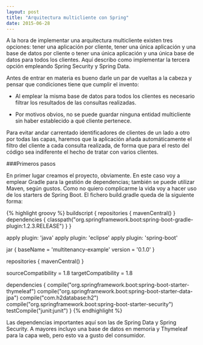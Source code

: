 ```yaml
---
layout: post
title: "Arquitectura multicliente con Spring"
date: 2015-06-28
---
```

A la hora de implementar una arquitectura multicliente existen tres opciones: tener una aplicación por cliente, tener una única aplicación y
una base de datos por cliente o tener una única aplicación y una única base de datos para todos los clientes. Aquí describo como implementar
la tercera opción empleando Spring Security y Spring Data.

Antes de entrar en materia es bueno darle un par de vueltas a la cabeza y pensar que condiciones tiene que cumplir el invento:

* Al emplear la misma base de datos para todos los clientes es necesario filtrar los resultados de las consultas realizadas.

* Por motivos obvios, no se puede guardar ninguna entidad multicliente sin haber establecido a qué cliente pertenece.

Para evitar andar carrentado identificadores de clientes de un lado a otro por todas las capas, haremos que la aplicación añada automáticamente
el filtro del cliente a cada consulta realizada, de forma que para el resto del código sea indiferente el hecho de tratar con varios clientes.

###Primeros pasos

En primer lugar creamos el proyecto, obviamente. En este caso voy a emplear Gradle para la gestión de dependencias; también se puede utilizar Maven,
según gustos. Como no quiero complicarme la vida voy a hacer uso de los starters de Spring Boot. El fichero build.gradle queda de la siguiente forma:

{% highlight groovy %}
buildscript {
    repositories {
        mavenCentral()
    }
    dependencies {
        classpath("org.springframework.boot:spring-boot-gradle-plugin:1.2.3.RELEASE")
    }
}

apply plugin: 'java'
apply plugin: 'eclipse'
apply plugin: 'spring-boot'

jar {
    baseName = 'multitenancy-example'
    version =  '0.1.0'
}

repositories {
    mavenCentral()
}

sourceCompatibility = 1.8
targetCompatibility = 1.8

dependencies {
    compile("org.springframework.boot:spring-boot-starter-thymeleaf")
    compile("org.springframework.boot:spring-boot-starter-data-jpa")
    compile("com.h2database:h2")
    compile("org.springframework.boot:spring-boot-starter-security")
    testCompile("junit:junit")
}
{% endhighlight %}

Las dependencias importantes aquí son las de Spring Data y Spring Security. A mayores incluyo una base de datos en memoria y Thymeleaf para la capa web,
pero esto va a gusto del consumidor.


